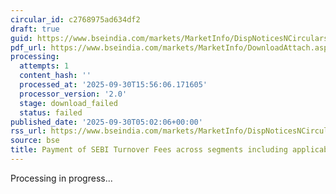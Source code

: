 ```yaml
---
circular_id: c2768975ad634df2
draft: true
guid: https://www.bseindia.com/markets/MarketInfo/DispNoticesNCirculars.aspx?Noticeid={0BD8AAE9-09DD-4FC5-B12B-8D7BB2CEE274}&noticeno=20250930-5&dt=09/30/2025&icount=5&totcount=104&flag=0
pdf_url: https://www.bseindia.com/markets/MarketInfo/DownloadAttach.aspx?id=20250930-5&attachedId=
processing:
  attempts: 1
  content_hash: ''
  processed_at: '2025-09-30T15:56:06.171605'
  processor_version: '2.0'
  stage: download_failed
  status: failed
published_date: '2025-09-30T05:02:06+00:00'
rss_url: https://www.bseindia.com/markets/MarketInfo/DispNoticesNCirculars.aspx?Noticeid={0BD8AAE9-09DD-4FC5-B12B-8D7BB2CEE274}&noticeno=20250930-5&dt=09/30/2025&icount=5&totcount=104&flag=0
source: bse
title: Payment of SEBI Turnover Fees across segments including applicable GST
---
```


Processing in progress...